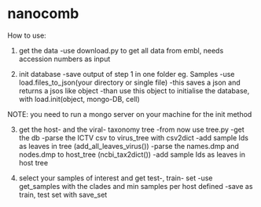 # nanocomb
How to use:

1. get the data
-use download.py to get all data from embl, needs accession numbers as input

2. init database
-save output of step 1 in one folder eg. Samples
-use load.files_to_json(your directory or single file)
-this saves a json and returns a jsos like object
-than use this object to initialise the database, with load.init(object, mongo-DB, cell)

NOTE: you need to run a mongo server on your machine for the init method

3. get the host- and the viral- taxonomy tree
-from now use tree.py
-get the db
-parse the ICTV csv to virus_tree with csv2dict
-add sample Ids as leaves in tree (add_all_leaves_virus())
-parse the names.dmp and nodes.dmp to host_tree (ncbi_tax2dict())
-add sample Ids as leaves in host tree

4. select your samples of interest and get test-, train- set
-use get_samples with the clades and min samples per host defined
-save as train, test set with save_set
